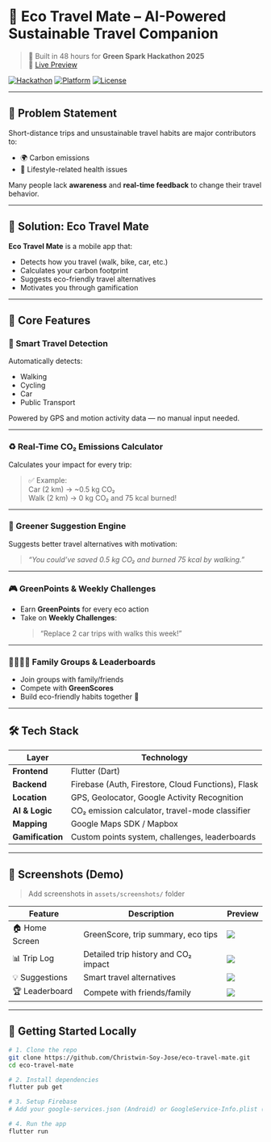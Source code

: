 # 🌿 Eco Travel Mate – AI-Powered Sustainable Travel Companion

> 🚀 Built in 48 hours for **Green Spark Hackathon 2025**  
> 🔗 [Live Preview](https://alwinjosegeorge.github.io/eco-travel-mate/)

[![Hackathon](https://img.shields.io/badge/Hackathon-Green%20Spark%202025-orange)](https://github.com/Christwin-Soy-Jose/eco-travel-mate)
[![Platform](https://img.shields.io/badge/Platform-Flutter%20%2B%20Firebase-blue)](https://flutter.dev)
[![License](https://img.shields.io/badge/License-MIT-green)](LICENSE)

---

## 🎯 Problem Statement

Short-distance trips and unsustainable travel habits are major contributors to:
- 🌍 Carbon emissions  
- 🚶 Lifestyle-related health issues  

Many people lack **awareness** and **real-time feedback** to change their travel behavior.

---

## 🌱 Solution: Eco Travel Mate

**Eco Travel Mate** is a mobile app that:
- Detects how you travel (walk, bike, car, etc.)
- Calculates your carbon footprint
- Suggests eco-friendly travel alternatives
- Motivates you through gamification

---

## 🧩 Core Features

### 🚶 Smart Travel Detection
Automatically detects:
- Walking
- Cycling
- Car
- Public Transport

Powered by GPS and motion activity data — no manual input needed.

---

### ♻️ Real-Time CO₂ Emissions Calculator
Calculates your impact for every trip:

> ✅ Example:  
> Car (2 km) → ~0.5 kg CO₂  
> Walk (2 km) → 0 kg CO₂ and 75 kcal burned!

---

### 🌿 Greener Suggestion Engine
Suggests better travel alternatives with motivation:

> *“You could’ve saved 0.5 kg CO₂ and burned 75 kcal by walking.”*

---

### 🎮 GreenPoints & Weekly Challenges
- Earn **GreenPoints** for every eco action  
- Take on **Weekly Challenges**:
  > “Replace 2 car trips with walks this week!”

---

### 👨‍👩‍👧‍👦 Family Groups & Leaderboards
- Join groups with family/friends  
- Compete with **GreenScores**  
- Build eco-friendly habits together 💚

---

## 🛠 Tech Stack

| Layer             | Technology                                           |
|------------------|------------------------------------------------------|
| **Frontend**      | Flutter (Dart)                                       |
| **Backend**       | Firebase (Auth, Firestore, Cloud Functions), Flask  |
| **Location**      | GPS, Geolocator, Google Activity Recognition         |
| **AI & Logic**    | CO₂ emission calculator, travel-mode classifier      |
| **Mapping**       | Google Maps SDK / Mapbox                             |
| **Gamification**  | Custom points system, challenges, leaderboards       |

---

## 📱 Screenshots (Demo)

> Add screenshots in `assets/screenshots/` folder

| Feature              | Description                                | Preview                                |
|----------------------|--------------------------------------------|----------------------------------------|
| 🏠 Home Screen        | GreenScore, trip summary, eco tips         | ![](assets/screenshots/home_screen.png) |
| 📊 Trip Log          | Detailed trip history and CO₂ impact       | ![](assets/screenshots/trip_log.png)   |
| 💡 Suggestions       | Smart travel alternatives                  | ![](assets/screenshots/suggestion.png) |
| 🏆 Leaderboard       | Compete with friends/family                | ![](assets/screenshots/leaderboard.png)|

---

## 🚀 Getting Started Locally

```bash
# 1. Clone the repo
git clone https://github.com/Christwin-Soy-Jose/eco-travel-mate.git
cd eco-travel-mate

# 2. Install dependencies
flutter pub get

# 3. Setup Firebase
# Add your google-services.json (Android) or GoogleService-Info.plist (iOS)

# 4. Run the app
flutter run
